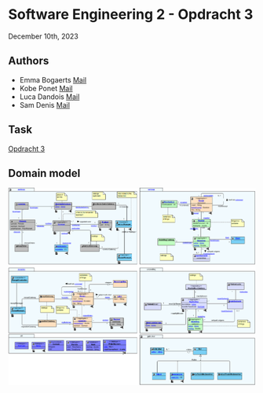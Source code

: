 # Software Engineering 2 - Opdracht 3
December 10th, 2023

## Authors

* Emma Bogaerts [Mail](mailto:emma.bogaerts.2@student.kdg.be)
* Kobe Ponet [Mail](mailto:kobe.ponet@student.kdg.be)
* Luca Dandois [Mail](mailto:luca.dandois@student.kdg.be)
* Sam Denis [Mail](mailto:sam.denis@student.kdg.be)

## Task
[Opdracht 3](https://canvas.kdg.be/courses/42929/assignments/165551)

## Domain model
![img.png](img.png)